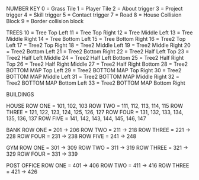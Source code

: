 NUMBER KEY
0 = Grass Tile
1 = Player Tile
2 = About trigger
3 = Project trigger
4 = Skill trigger
5 = Contact trigger
7 = Road 
8 = House Collision Block
9 = Border collision block

TREES
10 = Tree Top Left
11 = Tree Top Right
12 = Tree Middle Left
13 = Tree Middle Right
14 = Tree Bottom Left
15 = Tree Bottom Right
16 = Tree2 Top Left
17 = Tree2 Top Right
18 = Tree2 Middle Left
19 = Tree2 Middle Right
20 = Tree2 Bottom Left
21 = Tree2 Bottom Right
22 = Tree2 Half Left Top
23 = Tree2 Half Left Middle
24 = Tree2 Half Left Bottom
25 = Tree2 Half Right Top
26 = Tree2 Half Right Middle
27 = Tree2 Half Right Bottom
28 = Tree2 BOTTOM MAP Top Left
29 = Tree2 BOTTOM MAP Top Right
30 = Tree2 BOTTOM MAP Middle Left
31 = Tree2 BOTTOM MAP Middle Right
32 = Tree2 BOTTOM MAP Bottom Left
33 = Tree2 BOTTOM MAP Bottom Right

BUILDINGS

HOUSE
ROW ONE = 101, 102, 103
ROW TWO = 111, 112, 113, 114, 115
ROW THREE = 121, 122, 123, 124, 125, 126, 127
ROW FOUR = 131, 132, 133, 134, 135, 136, 137
ROW FIVE = 141, 142, 143, 144, 145, 146, 147

BANK
ROW ONE = 201 -> 206
ROW TWO = 211 -> 218
ROW THREE = 221 -> 228
ROW FOUR = 231 -> 238
ROW FIVE = 241 -> 248

GYM
ROW ONE = 301 -> 309
ROW TWO = 311 -> 319
ROW THREE = 321 -> 329
ROW FOUR = 331 -> 339

POST OFFICE
ROW ONE = 401 -> 406
ROW TWO = 411 -> 416
ROW THREE = 421 -> 426
